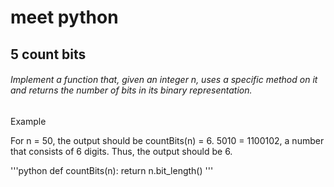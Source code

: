 # meet python
## 5 count bits
###### Implement a function that, given an integer n, uses a specific method on it and returns the number of bits in its binary representation.
Example

For n = 50, the output should be
countBits(n) = 6.
5010 = 1100102, a number that consists of 6 digits. Thus, the output should be 6.

'''python
def countBits(n):
    return n.bit_length()
'''
